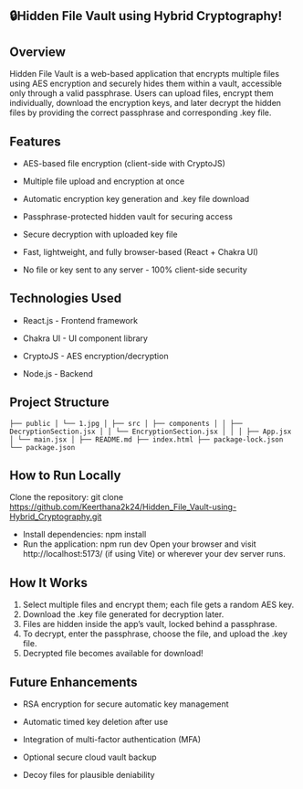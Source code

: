 ## 🔒Hidden File Vault using Hybrid Cryptography!

## Overview
Hidden File Vault is a web-based application that encrypts multiple files using AES encryption and securely hides them within a vault, accessible only through a valid passphrase.
Users can upload files, encrypt them individually, download the encryption keys, and later decrypt the hidden files by providing the correct passphrase and corresponding .key file.

## Features
- AES-based file encryption (client-side with CryptoJS)

- Multiple file upload and encryption at once

- Automatic encryption key generation and .key file download

- Passphrase-protected hidden vault for securing access

- Secure decryption with uploaded key file

- Fast, lightweight, and fully browser-based (React + Chakra UI)

- No file or key sent to any server - 100% client-side security

## Technologies Used

- React.js - Frontend framework

- Chakra UI - UI component library

- CryptoJS - AES encryption/decryption

- Node.js - Backend

## Project Structure
```
├── public │ └── 1.jpg │ ├── src │ ├── components │ │ ├── DecryptionSection.jsx │ │ └── EncryptionSection.jsx │ │ │ ├── App.jsx │ └── main.jsx │ ├── README.md ├── index.html ├── package-lock.json └── package.json
```
## How to Run Locally

Clone the repository:
git clone https://github.com/Keerthana2k24/Hidden_File_Vault-using-Hybrid_Cryptography.git

- Install dependencies:
npm install
- Run the application:
npm run dev
Open your browser and visit http://localhost:5173/ (if using Vite) or wherever your dev server runs.

## How It Works

1. Select multiple files and encrypt them; each file gets a random AES key.
2. Download the .key file generated for decryption later.
3. Files are hidden inside the app’s vault, locked behind a passphrase.
4. To decrypt, enter the passphrase, choose the file, and upload the .key file.
5. Decrypted file becomes available for download!

## Future Enhancements

- RSA encryption for secure automatic key management

- Automatic timed key deletion after use

- Integration of multi-factor authentication (MFA)

- Optional secure cloud vault backup

- Decoy files for plausible deniability
